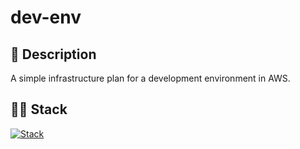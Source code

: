 # dev-env

## 📃 Description
A simple infrastructure plan for a development environment in AWS.

## 👨‍💻 Stack
[![Stack](https://skillicons.dev/icons?i=aws)](https://skillicons.dev)
